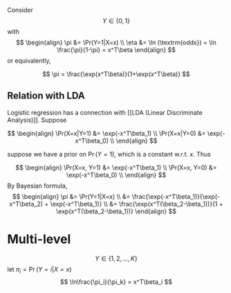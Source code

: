 Consider 
$$
Y \in \{0, 1\}
$$
with 
$$
\begin{align}
\pi &= \Pr(Y=1|X=x) \\
\eta &= \ln (\textrm{odds}) = \ln \frac{\pi}{1-\pi} = x^T\beta 
\end{align}
$$
or equivalently,

$$
\pi = \frac{\exp(x^T\beta)}{1+\exp(x^T\beta)}
$$

##  Relation with LDA

Logistic regression has a connection with [[LDA (Linear Discriminate Analysis)]].
Suppose 

$$
\begin{align}
\Pr(X=x|Y=1) &= \exp(-x^T\beta_1) \\
\Pr(X=x|Y=0) &= \exp(-x^T\beta_0) \\
\end{align}
$$

suppose we have a prior on $\Pr(Y=1)$, which is a constant w.r.t. $x$.
Thus

$$
\begin{align}
\Pr(X=x, Y=1) &= \exp(-x^T\beta_1) \\
\Pr(X=x, Y=0) &= \exp(-x^T\beta_0) \\
\end{align}
$$
By Bayesian formula,
$$
\begin{align}
\pi &= \Pr(Y=1|X=x) \\
&= \frac{\exp(-x^T\beta_1)}{\exp(-x^T\beta_2) + \exp(-x^T\beta_1)} \\
&= \frac{\exp(x^T(\beta_2-\beta_1))}{1 + \exp(x^T(\beta_2-\beta_1))}
\end{align}
$$




# Multi-level 

$$
Y \in \{1, 2,\dots, K\}
$$
let $\pi_i = \Pr(Y=i|X=x)$
$$
\ln\frac{\pi_i}{\pi_k} = x^T\beta_i
$$